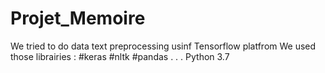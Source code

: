 # Projet_Memoire
We tried to do data text preprocessing usinf Tensorflow platfrom 
We used those librairies : #keras #nltk #pandas
.
.
.
Python 3.7
